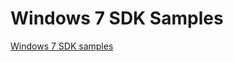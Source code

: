 # Windows 7 SDK Samples
[Windows 7 SDK samples](https://github.com/pauldotknopf/WindowsSDK7-Samples)
